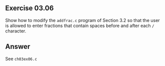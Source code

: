 ## Exercise 03.06
Show how to modify the ```addfrac.c``` program of Section 3.2 so that the user is allowed to enter fractions that contain spaces before and after each ```/``` character.

## Answer
See ```ch03ex06.c```

